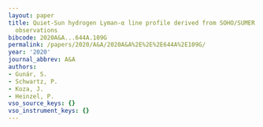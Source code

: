 ```yaml
---
layout: paper
title: Quiet-Sun hydrogen Lyman-α line profile derived from SOHO/SUMER solar-disk
  observations
bibcode: 2020A&A...644A.109G
permalink: /papers/2020/A&A/2020A&A%2E%2E%2E644A%2E109G/
year: '2020'
journal_abbrev: A&A
authors:
- Gunár, S.
- Schwartz, P.
- Koza, J.
- Heinzel, P.
vso_source_keys: {}
vso_instrument_keys: {}
---
```

